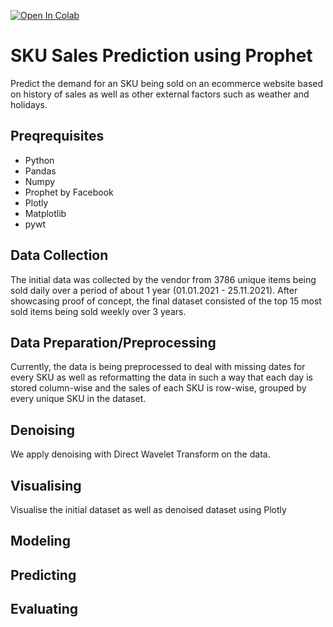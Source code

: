[![Open In Colab](https://colab.research.google.com/assets/colab-badge.svg)](https://colab.research.google.com/drive/1qIl619KUAgBG2nD1lZzUwwVBwgqiyfDV?usp=sharing)

# SKU Sales Prediction using Prophet
Predict the demand for an SKU being sold on an ecommerce website based on history of sales as well as other external factors such as weather and holidays. 

## Preqrequisites
- Python 
- Pandas
- Numpy
- Prophet by Facebook
- Plotly
- Matplotlib
- pywt

## Data Collection
The initial data was collected by the vendor from 3786 unique items being sold daily over a period of about 1 year (01.01.2021 - 25.11.2021). After showcasing proof of concept, the final dataset consisted of the top 15 most sold items being sold weekly over 3 years.

## Data Preparation/Preprocessing
Currently, the data is being preprocessed to deal with missing dates for every SKU as well as reformatting the data in such a way that each day is stored column-wise and the sales of each SKU is row-wise, grouped by every unique SKU in the dataset.

## Denoising
We apply denoising with Direct Wavelet Transform on the data.

## Visualising
Visualise the initial dataset as well as denoised dataset using Plotly
## Modeling

## Predicting

## Evaluating




